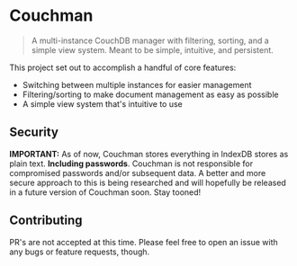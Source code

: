# Couchman
> A multi-instance CouchDB manager with filtering, sorting, and a simple view system. Meant to be simple, intuitive, and persistent.

This project set out to accomplish a handful of core features:
- Switching between multiple instances for easier management
- Filtering/sorting to make document management as easy as possible
- A simple view system that's intuitive to use

## Security
**IMPORTANT:** As of now, Couchman stores everything in IndexDB stores as plain text. **Including passwords**. Couchman is not responsible for compromised passwords and/or subsequent data. A better and more secure approach to this is being researched and will hopefully be released in a future version of Couchman soon. Stay tooned!

## Contributing
PR's are not accepted at this time. Please feel free to open an issue with any bugs or feature requests, though.
